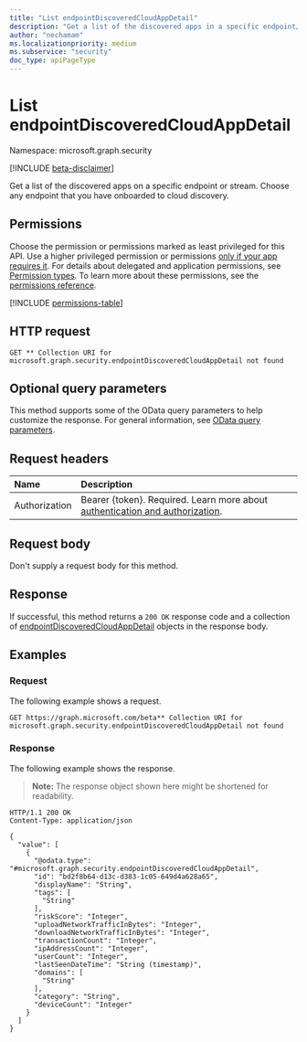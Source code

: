 ```yaml
---
title: "List endpointDiscoveredCloudAppDetail"
description: "Get a list of the discovered apps in a specific endpoint/stream"
author: "nechamam"
ms.localizationpriority: medium
ms.subservice: "security"
doc_type: apiPageType
---
```


# List endpointDiscoveredCloudAppDetail 

Namespace: microsoft.graph.security

[!INCLUDE [beta-disclaimer](../../includes/beta-disclaimer.md)]

Get a list of the discovered apps on a specific endpoint or stream. Choose any endpoint that you have onboarded to cloud discovery.

## Permissions

Choose the permission or permissions marked as least privileged for this API. Use a higher privileged permission or permissions [only if your app requires it](/graph/permissions-overview#best-practices-for-using-microsoft-graph-permissions). For details about delegated and application permissions, see [Permission types](/graph/permissions-overview#permission-types). To learn more about these permissions, see the [permissions reference](/graph/permissions-reference).

<!-- {
  "blockType": "permissions",
  "name": "security-endpointdiscoveredcloudappdetail-list-permissions"
}
-->
[!INCLUDE [permissions-table](../includes/permissions/security-endpointdiscoveredcloudappdetail-list-permissions.md)]

## HTTP request

<!-- {
  "blockType": "ignored"
}
-->
``` http
GET ** Collection URI for microsoft.graph.security.endpointDiscoveredCloudAppDetail not found
```

## Optional query parameters

This method supports some of the OData query parameters to help customize the response. For general information, see [OData query parameters](/graph/query-parameters).

## Request headers

|Name|Description|
|:---|:---|
|Authorization|Bearer {token}. Required. Learn more about [authentication and authorization](/graph/auth/auth-concepts).|

## Request body

Don't supply a request body for this method.

## Response

If successful, this method returns a `200 OK` response code and a collection of [endpointDiscoveredCloudAppDetail](../resources/security-endpointdiscoveredcloudappdetail.md) objects in the response body.

## Examples

### Request

The following example shows a request.
<!-- {
  "blockType": "request",
  "name": "list_endpointdiscoveredcloudappdetail"
}
-->
``` http
GET https://graph.microsoft.com/beta** Collection URI for microsoft.graph.security.endpointDiscoveredCloudAppDetail not found
```


### Response

The following example shows the response.
>**Note:** The response object shown here might be shortened for readability.
<!-- {
  "blockType": "response",
  "truncated": true,
  "@odata.type": "Collection(microsoft.graph.security.endpointDiscoveredCloudAppDetail)"
}
-->
``` http
HTTP/1.1 200 OK
Content-Type: application/json

{
  "value": [
    {
      "@odata.type": "#microsoft.graph.security.endpointDiscoveredCloudAppDetail",
      "id": "bd2f8b64-d13c-d383-1c05-649d4a628a65",
      "displayName": "String",
      "tags": [
        "String"
      ],
      "riskScore": "Integer",
      "uploadNetworkTrafficInBytes": "Integer",
      "downloadNetworkTrafficInBytes": "Integer",
      "transactionCount": "Integer",
      "ipAddressCount": "Integer",
      "userCount": "Integer",
      "lastSeenDateTime": "String (timestamp)",
      "domains": [
        "String"
      ],
      "category": "String",
      "deviceCount": "Integer"
    }
  ]
}
```

